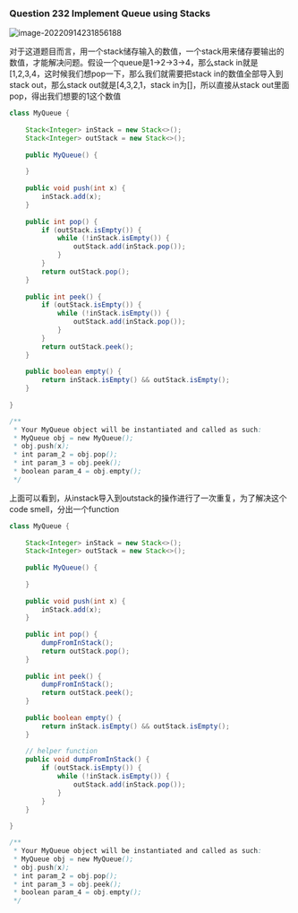 ### Question 232 Implement Queue using Stacks

![image-20220914231856188](C:\Users\jason\AppData\Roaming\Typora\typora-user-images\image-20220914231856188.png)

对于这道题目而言，用一个stack储存输入的数值，一个stack用来储存要输出的数值，才能解决问题。假设一个queue是1->2->3->4，那么stack in就是[1,2,3,4，这时候我们想pop一下，那么我们就需要把stack in的数值全部导入到stack out，那么stack out就是[4,3,2,1，stack in为[]，所以直接从stack out里面pop，得出我们想要的1这个数值

```java
class MyQueue {
    
    Stack<Integer> inStack = new Stack<>();
    Stack<Integer> outStack = new Stack<>();
    
    public MyQueue() {
        
    }
    
    public void push(int x) {
        inStack.add(x);
    }
    
    public int pop() {
        if (outStack.isEmpty()) {
            while (!inStack.isEmpty()) {
                outStack.add(inStack.pop());
            }
        }
        return outStack.pop();
    }
    
    public int peek() {
        if (outStack.isEmpty()) {
            while (!inStack.isEmpty()) {
                outStack.add(inStack.pop());
            }
        }
        return outStack.peek();
    }
    
    public boolean empty() {
        return inStack.isEmpty() && outStack.isEmpty();
    }
    
}

/**
 * Your MyQueue object will be instantiated and called as such:
 * MyQueue obj = new MyQueue();
 * obj.push(x);
 * int param_2 = obj.pop();
 * int param_3 = obj.peek();
 * boolean param_4 = obj.empty();
 */
```



上面可以看到，从instack导入到outstack的操作进行了一次重复，为了解决这个code smell，分出一个function

```java
class MyQueue {
    
    Stack<Integer> inStack = new Stack<>();
    Stack<Integer> outStack = new Stack<>();
    
    public MyQueue() {
        
    }
    
    public void push(int x) {
        inStack.add(x);
    }
    
    public int pop() {
        dumpFromInStack();
        return outStack.pop();
    }
    
    public int peek() {
        dumpFromInStack();
        return outStack.peek();
    }
    
    public boolean empty() {
        return inStack.isEmpty() && outStack.isEmpty();
    }
    
    // helper function
    public void dumpFromInStack() {
        if (outStack.isEmpty()) {
            while (!inStack.isEmpty()) {
                outStack.add(inStack.pop());
            }
        }
    }
    
}

/**
 * Your MyQueue object will be instantiated and called as such:
 * MyQueue obj = new MyQueue();
 * obj.push(x);
 * int param_2 = obj.pop();
 * int param_3 = obj.peek();
 * boolean param_4 = obj.empty();
 */
```

